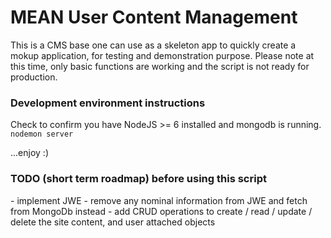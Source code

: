 # MEAN User Content Management

This is a CMS base one can use as a skeleton app to quickly create a mokup application, for testing and demonstration purpose.
Please note at this time, only basic functions are working and the script is not ready for production.

<h3>Development environment instructions</h3>
Check to confirm you have NodeJS >= 6 installed and mongodb is running.
<code>nodemon server</code>
<p>...enjoy :)</p>

<h3>TODO (short term roadmap) before using this script</h3>
- implement JWE
- remove any nominal information from JWE and fetch from MongoDb instead
- add CRUD operations to create / read / update / delete the site content, and user attached objects

